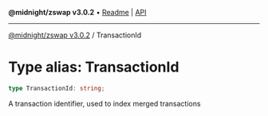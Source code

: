 **@midnight/zswap v3.0.2** • [Readme](../README.md) \| [API](../globals.md)

***

[@midnight/zswap v3.0.2](../README.md) / TransactionId

# Type alias: TransactionId

```ts
type TransactionId: string;
```

A transaction identifier, used to index merged transactions

